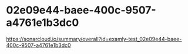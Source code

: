 # 02e09e44-baee-400c-9507-a4761e1b3dc0
https://sonarcloud.io/summary/overall?id=examly-test_02e09e44-baee-400c-9507-a4761e1b3dc0
